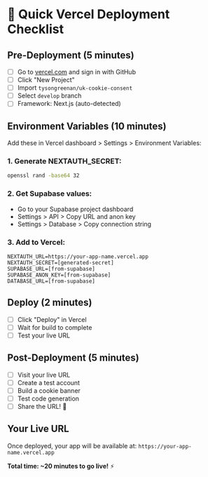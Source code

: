 # 🚀 Quick Vercel Deployment Checklist

## Pre-Deployment (5 minutes)
- [ ] Go to [vercel.com](https://vercel.com) and sign in with GitHub
- [ ] Click "New Project" 
- [ ] Import `tysongreenan/uk-cookie-consent`
- [ ] Select `develop` branch
- [ ] Framework: Next.js (auto-detected)

## Environment Variables (10 minutes)
Add these in Vercel dashboard > Settings > Environment Variables:

### 1. Generate NEXTAUTH_SECRET:
```bash
openssl rand -base64 32
```

### 2. Get Supabase values:
- Go to your Supabase project dashboard
- Settings > API > Copy URL and anon key
- Settings > Database > Copy connection string

### 3. Add to Vercel:
```
NEXTAUTH_URL=https://your-app-name.vercel.app
NEXTAUTH_SECRET=[generated-secret]
SUPABASE_URL=[from-supabase]
SUPABASE_ANON_KEY=[from-supabase]
DATABASE_URL=[from-supabase]
```

## Deploy (2 minutes)
- [ ] Click "Deploy" in Vercel
- [ ] Wait for build to complete
- [ ] Test your live URL

## Post-Deployment (5 minutes)
- [ ] Visit your live URL
- [ ] Create a test account
- [ ] Build a cookie banner
- [ ] Test code generation
- [ ] Share the URL! 🎉

## Your Live URL
Once deployed, your app will be available at:
`https://your-app-name.vercel.app`

**Total time: ~20 minutes to go live!** ⚡
